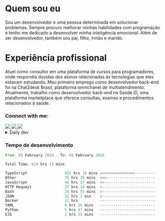 # Quem sou eu
Sou um desenvolvedor e uma pessoa determinada em solucionar problemas. Sempre procuro melhorar minhas habilidades com programação e tenho me dedicado a desenvolver minha inteligência emocional. Além de ser desenvolvedor, também sou pai, filho, irmão e marido.

# Experiência profissional
Atuei como consultor em uma plataforma de cursos para programadores, onde respondia dúvidas dos alunos relacionadas às tecnologias que eles estavam estudando.
Meu primeiro emprego como desenvolvedor back-end foi na Chat2desk Brasil, plataforma omnichanel de multiatendimento.
Atualmente, trabalho como desenvolvedor back-end na Saúde iD, uma plataforma marketplace que oferece consultas, exames e procedimentos relacionados à saúde.

### Connect with me:
<a href="https://www.linkedin.com/in/theusmoreira" target="_blank" >
<img src="https://img.shields.io/badge/linkedin-%230077B5.svg?&style=for-the-badge&logo=linkedin&logoColor=white ">
</a>
<a href="https://www.instagram.com/matheus.s.moreira/" target="_blank">
<img src="https://img.shields.io/badge/instagram-%23E4405F.svg?&style=for-the-badge&logo=instagram&logoColor=white">
</a>
<a href="mailto:matheussm301@gmail.com"  target="_blank">
<img src="https://img.shields.io/badge/gmail-%23E4405F.svg?&style=for-the-badge&logo=gmail&logoColor=white">
</a>


<details>
  <summary>Daily dev </summary>
<p>
  <a href="https://app.daily.dev/matheussantos"><img src="https://github.com/matheus-santos-moreira/matheus-santos-moreira/blob/master/devcard.svg" width="200" alt="Matheus Santos's Dev Card"/></a>
 </p>
</details>

<h3>Tempo de desenvolvimento</h3>

<!--START_SECTION:waka-->

```rust
From: 09 February 2024 - To: 08 February 2025

Total Time: 624 hrs 13 mins

TypeScript                 451 hrs 16 mins >>>>>>>>>>>>>>>>---------   64.22 %
Other                      78 hrs 28 mins  >>>----------------------   11.17 %
JavaScript                 46 hrs 57 mins  >>-----------------------   06.68 %
HTTP Request               37 hrs 14 mins  >------------------------   05.30 %
Bash                       26 hrs 55 mins  >------------------------   03.83 %
JSON                       22 hrs 1 min    >------------------------   03.13 %
Docker                     12 hrs          -------------------------   01.71 %
YAML                       8 hrs 55 mins   -------------------------   01.27 %
Python                     5 hrs 47 mins   -------------------------   00.82 %
EJS                        2 hrs 25 mins   -------------------------   00.35 %
```

<!--END_SECTION:waka-->
